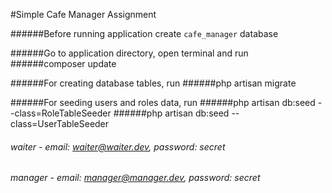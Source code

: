 #Simple Cafe Manager Assignment

######Before running application create `cafe_manager` database

######Go to application directory, open terminal and run
######composer update

######For creating database tables, run
######php artisan migrate

######For seeding users and roles data, run
######php artisan db:seed --class=RoleTableSeeder
######php artisan db:seed --class=UserTableSeeder

###### waiter - email: waiter@waiter.dev, password: secret                 
###### manager - email: manager@manager.dev,  password: secret 
                 
